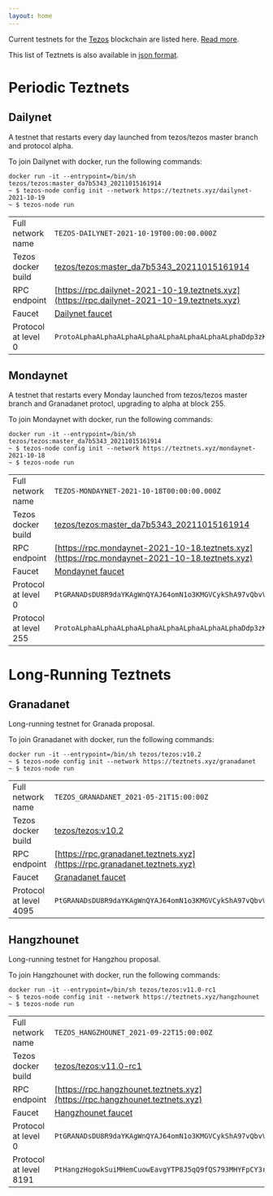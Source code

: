 ```yaml
---
layout: home
---
```


Current testnets for the [Tezos](https://tezos.com) blockchain are listed here. [Read more](about/).

This list of Teztnets is also available in [json format](https://teztnets.xyz/teztnets.json).

# Periodic Teztnets


## Dailynet
A testnet that restarts every day launched from tezos/tezos master branch and protocol alpha.

To join Dailynet with docker, run the following commands:

```
docker run -it --entrypoint=/bin/sh tezos/tezos:master_da7b5343_20211015161914
~ $ tezos-node config init --network https://teztnets.xyz/dailynet-2021-10-19
~ $ tezos-node run
```

| | |
|-------|---------------------|
| Full network name | `TEZOS-DAILYNET-2021-10-19T00:00:00.000Z` |
| Tezos docker build | [tezos/tezos:master_da7b5343_20211015161914](https://hub.docker.com/r/tezos/tezos/tags?page=1&ordering=last_updated&name=master_da7b5343_20211015161914) |
| RPC endpoint | [https://rpc.dailynet-2021-10-19.teztnets.xyz](https://rpc.dailynet-2021-10-19.teztnets.xyz) |
| Faucet | [Dailynet faucet](https://faucet.dailynet-2021-10-19.teztnets.xyz) |
| Protocol at level 0 |  `ProtoALphaALphaALphaALphaALphaALphaALphaALphaDdp3zK` |


## Mondaynet
A testnet that restarts every Monday launched from tezos/tezos master branch and Granadanet protocl, upgrading to alpha at block 255.

To join Mondaynet with docker, run the following commands:

```
docker run -it --entrypoint=/bin/sh tezos/tezos:master_da7b5343_20211015161914
~ $ tezos-node config init --network https://teztnets.xyz/mondaynet-2021-10-18
~ $ tezos-node run
```

| | |
|-------|---------------------|
| Full network name | `TEZOS-MONDAYNET-2021-10-18T00:00:00.000Z` |
| Tezos docker build | [tezos/tezos:master_da7b5343_20211015161914](https://hub.docker.com/r/tezos/tezos/tags?page=1&ordering=last_updated&name=master_da7b5343_20211015161914) |
| RPC endpoint | [https://rpc.mondaynet-2021-10-18.teztnets.xyz](https://rpc.mondaynet-2021-10-18.teztnets.xyz) |
| Faucet | [Mondaynet faucet](https://faucet.mondaynet-2021-10-18.teztnets.xyz) |
| Protocol at level 0 |  `PtGRANADsDU8R9daYKAgWnQYAJ64omN1o3KMGVCykShA97vQbvV` |
| Protocol at level 255 |  `ProtoALphaALphaALphaALphaALphaALphaALphaALphaDdp3zK` |



# Long-Running Teztnets


## Granadanet
Long-running testnet for Granada proposal.

To join Granadanet with docker, run the following commands:

```
docker run -it --entrypoint=/bin/sh tezos/tezos:v10.2
~ $ tezos-node config init --network https://teztnets.xyz/granadanet
~ $ tezos-node run
```

| | |
|-------|---------------------|
| Full network name | `TEZOS_GRANADANET_2021-05-21T15:00:00Z` |
| Tezos docker build | [tezos/tezos:v10.2](https://hub.docker.com/r/tezos/tezos/tags?page=1&ordering=last_updated&name=v10.2) |
| RPC endpoint | [https://rpc.granadanet.teztnets.xyz](https://rpc.granadanet.teztnets.xyz) |
| Faucet | [Granadanet faucet](https://faucet.tzalpha.net) |
| Protocol at level 4095 |  `PtGRANADsDU8R9daYKAgWnQYAJ64omN1o3KMGVCykShA97vQbvV` |


## Hangzhounet
Long-running testnet for Hangzhou proposal.

To join Hangzhounet with docker, run the following commands:

```
docker run -it --entrypoint=/bin/sh tezos/tezos:v11.0-rc1
~ $ tezos-node config init --network https://teztnets.xyz/hangzhounet
~ $ tezos-node run
```

| | |
|-------|---------------------|
| Full network name | `TEZOS_HANGZHOUNET_2021-09-22T15:00:00Z` |
| Tezos docker build | [tezos/tezos:v11.0-rc1](https://hub.docker.com/r/tezos/tezos/tags?page=1&ordering=last_updated&name=v11.0-rc1) |
| RPC endpoint | [https://rpc.hangzhounet.teztnets.xyz](https://rpc.hangzhounet.teztnets.xyz) |
| Faucet | [Hangzhounet faucet](https://faucet.hangzhounet.teztnets.xyz) |
| Protocol at level 0 |  `PtGRANADsDU8R9daYKAgWnQYAJ64omN1o3KMGVCykShA97vQbvV` |
| Protocol at level 8191 |  `PtHangzHogokSuiMHemCuowEavgYTP8J5qQ9fQS793MHYFpCY3r` |




